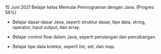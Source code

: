 15 Juni 2021
Belajar kelas Memulai Pemrograman dengan Java. (Progres 56%)

- Belajar dasar-dasar Java, seperti struktur dasar, tipe data, string, operator, input output, dan array.

- Belajar control flow dalam Java, seperti perulangan dan percabangan.

- Belajar tipe data koleksi, seperti list, set, dan map.
